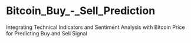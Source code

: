 # Bitcoin_Buy_-_Sell_Prediction
Integrating Technical Indicators and Sentiment Analysis with Bitcoin Price for Predicting Buy and Sell Signal
